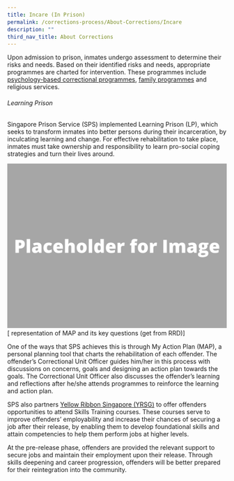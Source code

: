 ```yaml
---
title: Incare (In Prison)
permalink: /corrections-process/About-Corrections/Incare
description: ""
third_nav_title: About Corrections
---
```

Upon admission to prison, inmates undergo assessment to determine their risks and needs. Based on their identified risks and needs, appropriate programmes are charted for intervention. These programmes include [psychology-based correctional programmes](/corrections-process/programmes/psychology-programmes), [family programmes](/corrections-process/programmes/family-programmes) and religious services.

###### Learning Prison
Singapore Prison Service (SPS) implemented Learning Prison (LP), which seeks to transform inmates into better persons during their incarceration, by inculcating learning and change. For effective rehabilitation to take place, inmates must take ownership and responsibility to learn pro-social coping strategies and turn their lives around. 

![](/images/Placeholder%20for%20Image.png)
[ representation of MAP and its key questions (get from RRD)]

One of the ways that SPS achieves this is through My Action Plan (MAP), a personal planning tool that charts the rehabilitation of each offender. The offender’s Correctional Unit Officer guides him/her in this process with discussions on concerns, goals and designing an action plan towards the goals. The Correctional Unit Officer also discusses the offender’s learning and reflections after he/she attends programmes to reinforce the learning and action plan.  

SPS also partners [Yellow Ribbon Singapore (YRSG)](https://www.yellowribbon.gov.sg/) to offer offenders opportunities to attend Skills Training courses. These courses serve to improve offenders’ employability and increase their chances of securing a job after their release, by enabling them to develop foundational skills and attain competencies to help them perform jobs at higher levels.

At the pre-release phase, offenders are provided the relevant support to secure jobs and maintain their employment upon their release. Through skills deepening and career progression, offenders will be better prepared for their reintegration into the community.